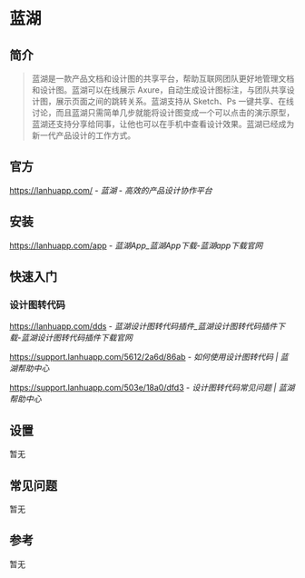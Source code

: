 # 蓝湖

## 简介

> 蓝湖是一款产品文档和设计图的共享平台，帮助互联网团队更好地管理文档和设计图。蓝湖可以在线展示 Axure，自动生成设计图标注，与团队共享设计图，展示页面之间的跳转关系。蓝湖支持从 Sketch、Ps 一键共享、在线讨论，而且蓝湖只需简单几步就能将设计图变成一个可以点击的演示原型，蓝湖还支持分享给同事，让他也可以在手机中查看设计效果。蓝湖已经成为新一代产品设计的工作方式。

## 官方

https://lanhuapp.com/ - *蓝湖 - 高效的产品设计协作平台*

## 安装

https://lanhuapp.com/app - *蓝湖App_蓝湖App下载-蓝湖app下载官网*

## 快速入门

### 设计图转代码

https://lanhuapp.com/dds - *蓝湖设计图转代码插件_蓝湖设计图转代码插件下载-蓝湖设计图转代码插件下载官网*

https://support.lanhuapp.com/5612/2a6d/86ab - *如何使用设计图转代码 | 蓝湖帮助中心*

https://support.lanhuapp.com/503e/18a0/dfd3 - *设计图转代码常见问题 | 蓝湖帮助中心*

## 设置

暂无

## 常见问题

暂无

## 参考

暂无

